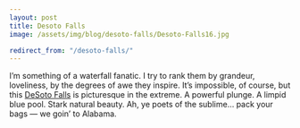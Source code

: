 ```yaml
---
layout: post
title: Desoto Falls
image: /assets/img/blog/desoto-falls/Desoto-Falls16.jpg

redirect_from: "/desoto-falls/"
---
```


I’m something of a waterfall fanatic. I try to rank them by grandeur, loveliness, by the degrees of awe they inspire. It’s impossible, of course, but this [DeSoto Falls][0] is picturesque in the extreme. A powerful plunge. A limpid blue pool. Stark natural beauty. Ah, ye poets of the sublime… pack your bags — we goin’ to Alabama.

[0]: http://www.alapark.com/desotoresort/Waterfalls%20&%20Trails/